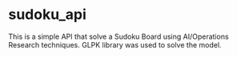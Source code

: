 # sudoku_api

This is a simple API that solve a Sudoku Board using AI/Operations Research techniques.
GLPK library was used to solve the model.

